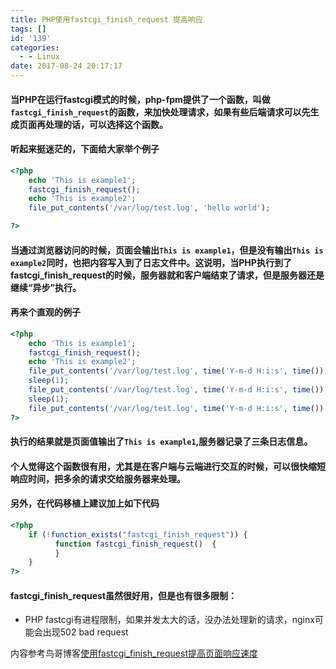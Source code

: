 ```yaml
---
title: PHP使用fastcgi_finish_request 提高响应
tags: []
id: '139'
categories:
  - - Linux
date: 2017-08-24 20:17:17
---
```


#### 当PHP在运行fastcgi模式的时候，php-fpm提供了一个函数，叫做`fastcgi_finish_request`的函数，来加快处理请求，如果有些后端请求可以先生成页面再处理的话，可以选择这个函数。

<!-- more -->

#### 听起来挺迷茫的，下面给大家举个例子

```php
<?php
    echo 'This is example1';
    fastcgi_finish_request();
    echo 'This is example2';
    file_put_contents('/var/log/test.log', 'hello world');

?>
```

#### 当通过浏览器访问的时候，页面会输出`This is example1`，但是没有输出`This is example2`同时，也把内容写入到了日志文件中。这说明，当PHP执行到了fastcgi\_finish\_request的时候，服务器就和客户端结束了请求，但是服务器还是继续“异步”执行。

#### 再来个直观的例子

```php
<?php
    echo 'This is example1';
    fastcgi_finish_request();
    echo 'This is example2';
    file_put_contents('/var/log/test.log', time('Y-m-d H:i:s', time()), FILE_APPEND);
    sleep(1);
    file_put_contents('/var/log/test.log', time('Y-m-d H:i:s', time()), FILE_APPEND);
    sleep(1);
    file_put_contents('/var/log/test.log', time('Y-m-d H:i:s', time()), FILE_APPEND);
?>
```

#### 执行的结果就是页面值输出了`This is example1`,服务器记录了三条日志信息。

#### 个人觉得这个函数很有用，尤其是在客户端与云端进行交互的时候，可以很快缩短响应时间，把多余的请求交给服务器来处理。

#### 另外，在代码移植上建议加上如下代码

```php
<?php
    if (!function_exists("fastcgi_finish_request")) {
          function fastcgi_finish_request()  {
          }
    }
?>
```

#### fastcgi\_finish\_request虽然很好用，但是也有很多限制：

*   PHP fastcgi有进程限制，如果并发太大的话，没办法处理新的请求，nginx可能会出现502 bad request

内容参考鸟哥博客[使用fastcgi\_finish\_request提高页面响应速度](http://www.laruence.com/2011/04/13/1991.html)